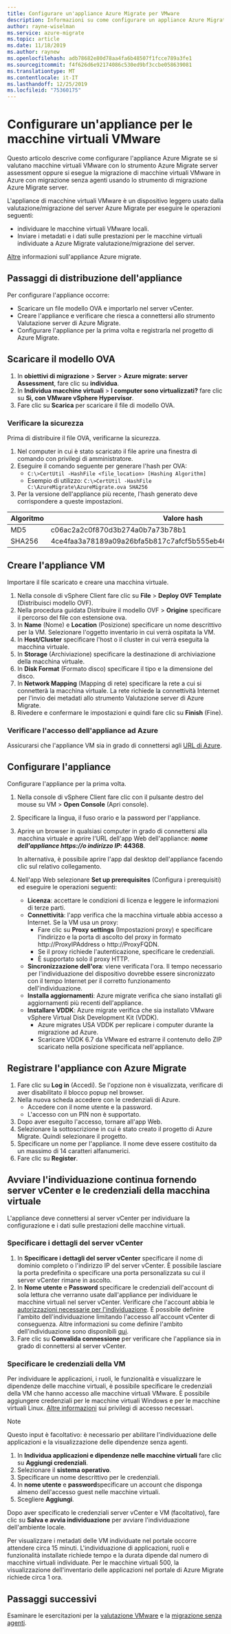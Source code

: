 ```yaml
---
title: Configurare un'appliance Azure Migrate per VMware
description: Informazioni su come configurare un appliance Azure Migrate per la valutazione e la migrazione di macchine virtuali VMware.
author: rayne-wiselman
ms.service: azure-migrate
ms.topic: article
ms.date: 11/18/2019
ms.author: raynew
ms.openlocfilehash: adb78682e80d78aa4fa6b48507f1fcce789a3fe1
ms.sourcegitcommit: f4f626d6e92174086c530ed9bf3ccbe058639081
ms.translationtype: MT
ms.contentlocale: it-IT
ms.lasthandoff: 12/25/2019
ms.locfileid: "75360175"
---
```

# <a name="set-up-an-appliance-for-vmware-vms"></a>Configurare un'appliance per le macchine virtuali VMware

Questo articolo descrive come configurare l'appliance Azure Migrate se si valutano macchine virtuali VMware con lo strumento Azure Migrate server assessment oppure si esegue la migrazione di macchine virtuali VMware in Azure con migrazione senza agenti usando lo strumento di migrazione Azure Migrate server.

L'appliance di macchine virtuali VMware è un dispositivo leggero usato dalla valutazione/migrazione del server Azure Migrate per eseguire le operazioni seguenti:

- individuare le macchine virtuali VMware locali.
- Inviare i metadati e i dati sulle prestazioni per le macchine virtuali individuate a Azure Migrate valutazione/migrazione del server.

[Altre](migrate-appliance.md) informazioni sull'appliance Azure migrate.


## <a name="appliance-deployment-steps"></a>Passaggi di distribuzione dell'appliance

Per configurare l'appliance occorre:
- Scaricare un file modello OVA e importarlo nel server vCenter.
- Creare l'appliance e verificare che riesca a connettersi allo strumento Valutazione server di Azure Migrate.
- Configurare l'appliance per la prima volta e registrarla nel progetto di Azure Migrate.

## <a name="download-the-ova-template"></a>Scaricare il modello OVA

1. In **obiettivi di migrazione** > **Server** > **Azure migrate: server Assessment**, fare clic su **individua**.
2. In **Individua macchine virtuali** > **I computer sono virtualizzati?** fare clic su **Sì, con VMware vSphere Hypervisor**.
3. Fare clic su **Scarica** per scaricare il file di modello OVA.



### <a name="verify-security"></a>Verificare la sicurezza

Prima di distribuire il file OVA, verificarne la sicurezza.

1. Nel computer in cui è stato scaricato il file aprire una finestra di comando con privilegi di amministratore.
2. Eseguire il comando seguente per generare l'hash per OVA:
    - ```C:\>CertUtil -HashFile <file_location> [Hashing Algorithm]```
    - Esempio di utilizzo: ```C:\>CertUtil -HashFile C:\AzureMigrate\AzureMigrate.ova SHA256```
3. Per la versione dell'appliance più recente, l'hash generato deve corrispondere a queste impostazioni.

  **Algoritmo** | **Valore hash**
  --- | ---
  MD5 | c06ac2a2c0f870d3b274a0b7a73b78b1
  SHA256 | 4ce4faa3a78189a09a26bfa5b817c7afcf5b555eb46999c2fad9d2ebc808540c


## <a name="create-the-appliance-vm"></a>Creare l'appliance VM

Importare il file scaricato e creare una macchina virtuale.

1. Nella console di vSphere Client fare clic su **File** > **Deploy OVF Template** (Distribuisci modello OVF).
2. Nella procedura guidata Distribuire il modello OVF > **Origine** specificare il percorso del file con estensione ova.
3. In **Name** (Nome) e **Location** (Posizione) specificare un nome descrittivo per la VM. Selezionare l'oggetto inventario in cui verrà ospitata la VM.
5. In **Host/Cluster** specificare l'host o il cluster in cui verrà eseguita la macchina virtuale.
6. In **Storage** (Archiviazione) specificare la destinazione di archiviazione della macchina virtuale.
7. In **Disk Format** (Formato disco) specificare il tipo e la dimensione del disco.
8. In **Network Mapping** (Mapping di rete) specificare la rete a cui si connetterà la macchina virtuale. La rete richiede la connettività Internet per l'invio dei metadati allo strumento Valutazione server di Azure Migrate.
9. Rivedere e confermare le impostazioni e quindi fare clic su **Finish** (Fine).


### <a name="verify-appliance-access-to-azure"></a>Verificare l'accesso dell'appliance ad Azure

Assicurarsi che l'appliance VM sia in grado di connettersi agli [URL di Azure](migrate-support-matrix-vmware.md#assessment-url-access-requirements).


## <a name="configure-the-appliance"></a>Configurare l'appliance

Configurare l'appliance per la prima volta.

1. Nella console di vSphere Client fare clic con il pulsante destro del mouse su VM > **Open Console** (Apri console).
2. Specificare la lingua, il fuso orario e la password per l'appliance.
3. Aprire un browser in qualsiasi computer in grado di connettersi alla macchina virtuale e aprire l'URL dell'app Web dell'appliance: ***nome dell'appliance https://o indirizzo IP*: 44368**.

   In alternativa, è possibile aprire l'app dal desktop dell'appliance facendo clic sul relativo collegamento.
4. Nell'app Web selezionare **Set up prerequisites** (Configura i prerequisiti) ed eseguire le operazioni seguenti:
    - **Licenza**: accettare le condizioni di licenza e leggere le informazioni di terze parti.
    - **Connettività**: l'app verifica che la macchina virtuale abbia accesso a Internet. Se la VM usa un proxy:
        - Fare clic su **Proxy settings** (Impostazioni proxy) e specificare l'indirizzo e la porta di ascolto del proxy in formato http://ProxyIPAddress o http://ProxyFQDN.
        - Se il proxy richiede l'autenticazione, specificare le credenziali.
        - È supportato solo il proxy HTTP.
    - **Sincronizzazione dell'ora**: viene verificata l'ora. Il tempo necessario per l'individuazione del dispositivo dovrebbe essere sincronizzato con il tempo Internet per il corretto funzionamento dell'individuazione.
    - **Installa aggiornamenti**: Azure migrate verifica che siano installati gli aggiornamenti più recenti dell'appliance.
    - **Installare VDDK**: Azure migrate verifica che sia installato VMware vSphere Virtual Disk Development Kit (VDDK).
        - Azure migrates USA VDDK per replicare i computer durante la migrazione ad Azure.
        - Scaricare VDDK 6.7 da VMware ed estrarre il contenuto dello ZIP scaricato nella posizione specificata nell'appliance.

## <a name="register-the-appliance-with-azure-migrate"></a>Registrare l'appliance con Azure Migrate

1. Fare clic su **Log in** (Accedi). Se l'opzione non è visualizzata, verificare di aver disabilitato il blocco popup nel browser.
2. Nella nuova scheda accedere con le credenziali di Azure.
    - Accedere con il nome utente e la password.
    - L'accesso con un PIN non è supportato.
3. Dopo aver eseguito l'accesso, tornare all'app Web.
2. Selezionare la sottoscrizione in cui è stato creato il progetto di Azure Migrate. Quindi selezionare il progetto.
3. Specificare un nome per l'appliance. Il nome deve essere costituito da un massimo di 14 caratteri alfanumerici.
4. Fare clic su **Register**.


## <a name="start-continuous-discovery-by-providing-vcenter-server-and-vm-credential"></a>Avviare l'individuazione continua fornendo server vCenter e le credenziali della macchina virtuale

L'appliance deve connettersi al server vCenter per individuare la configurazione e i dati sulle prestazioni delle macchine virtuali.

### <a name="specify-vcenter-server-details"></a>Specificare i dettagli del server vCenter
1. In **Specificare i dettagli del server vCenter** specificare il nome di dominio completo o l'indirizzo IP del server vCenter. È possibile lasciare la porta predefinita o specificare una porta personalizzata su cui il server vCenter rimane in ascolto.
2. In **Nome utente** e **Password** specificare le credenziali dell'account di sola lettura che verranno usate dall'appliance per individuare le macchine virtuali nel server vCenter. Verificare che l'account abbia le [autorizzazioni necessarie per l'individuazione](migrate-support-matrix-vmware.md#assessment-vcenter-server-permissions). È possibile definire l'ambito dell'individuazione limitando l'accesso all'account vCenter di conseguenza. Altre informazioni su come definire l'ambito dell'individuazione sono disponibili [qui](tutorial-assess-vmware.md#set-the-scope-of-discovery).
3. Fare clic su **Convalida connessione** per verificare che l'appliance sia in grado di connettersi al server vCenter.

### <a name="specify-vm-credentials"></a>Specificare le credenziali della VM
Per individuare le applicazioni, i ruoli, le funzionalità e visualizzare le dipendenze delle macchine virtuali, è possibile specificare le credenziali della VM che hanno accesso alle macchine virtuali VMware. È possibile aggiungere credenziali per le macchine virtuali Windows e per le macchine virtuali Linux. [Altre informazioni](https://docs.microsoft.com/azure/migrate/migrate-support-matrix-vmware#assessment-vcenter-server-permissions) sui privilegi di accesso necessari.

> [!NOTE]
> Questo input è facoltativo: è necessario per abilitare l'individuazione delle applicazioni e la visualizzazione delle dipendenze senza agenti.

1. In **Individua applicazioni e dipendenze nelle macchine virtuali** fare clic su **Aggiungi credenziali**.
2. Selezionare il **sistema operativo**.
3. Specificare un nome descrittivo per le credenziali.
4. In **nome utente** e **password**specificare un account che disponga almeno dell'accesso guest nelle macchine virtuali.
5. Scegliere **Aggiungi**.

Dopo aver specificato le credenziali server vCenter e VM (facoltativo), fare clic su **Salva e avvia individuazione** per avviare l'individuazione dell'ambiente locale.

Per visualizzare i metadati delle VM individuate nel portale occorre attendere circa 15 minuti. L'individuazione di applicazioni, ruoli e funzionalità installate richiede tempo e la durata dipende dal numero di macchine virtuali individuate. Per le macchine virtuali 500, la visualizzazione dell'inventario delle applicazioni nel portale di Azure Migrate richiede circa 1 ora.

## <a name="next-steps"></a>Passaggi successivi

Esaminare le esercitazioni per la [valutazione VMware](tutorial-assess-vmware.md) e la [migrazione senza agenti](tutorial-migrate-vmware.md).
